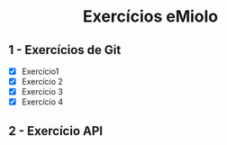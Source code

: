 <h1 align="center">Exercícios eMiolo</h1>

## 1 - Exercícios de Git
- [x] Exercício1
- [x] Exercício 2
- [x] Exercício 3
- [x] Exercício 4

## 2 - Exercício API
